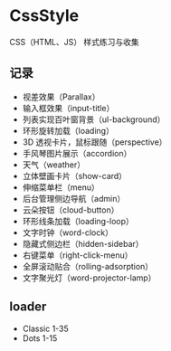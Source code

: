 # CssStyle
CSS（HTML、JS） 样式练习与收集

## 记录
- 视差效果（Parallax）
- 输入框效果（input-title）
- 列表实现百叶窗背景（ul-background）
- 环形旋转加载（loading）
- 3D 透视卡片，鼠标跟随（perspective）
- 手风琴图片展示（accordion）
- 天气（weather）
- 立体壁画卡片（show-card）
- 伸缩菜单栏（menu）
- 后台管理侧边导航（admin）
- 云朵按钮（cloud-button）
- 环形线条加载（loading-loop）
- 文字时钟（word-clock）
- 隐藏式侧边栏（hidden-sidebar）
- 右键菜单（right-click-menu）
- 全屏滚动贴合（rolling-adsorption）
- 文字聚光灯（word-projector-lamp）

## loader
- Classic 1-35
- Dots 1-15